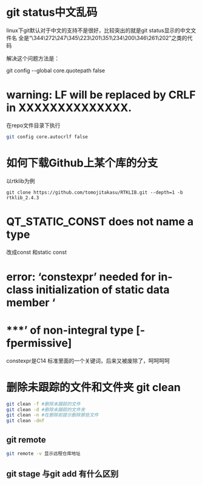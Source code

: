 # git status中文乱码

linux下git默认对于中文的支持不是很好，比较突出的就是git status显示的中文文件名
全是“\344\272\247\345\223\201\351\234\200\346\261\202”之类的代码

解决这个问题方法是：

git config --global core.quotepath false

# warning: LF will be replaced by CRLF in XXXXXXXXXXXXXX.

在repo文件目录下执行

```bash
git config core.autocrlf false
```

# 如何下载Github上某个库的分支

以rtklib为例
```
git clone https://github.com/tomojitakasu/RTKLIB.git --depth=1 -b rtklib_2.4.3
```

# QT_STATIC_CONST does not name a type

改成const 和static const

# error: ‘constexpr’ needed for in-class initialization of static data member ‘
# ***’ of non-integral type [-fpermissive] 

constexpr是C14 标准里面的一个关键词，后来又被废除了，呵呵呵呵


# 删除未跟踪的文件和文件夹 git clean

```bash
git clean -f #删除未跟踪的文件
git clean -d #删除未跟踪的文件夹
git clean -n #在删除前提示删除那些文件
git clean -dnf
```

## git remote

```bash
git remote -v 显示远程仓库地址
```

## git stage 与git add 有什么区别


